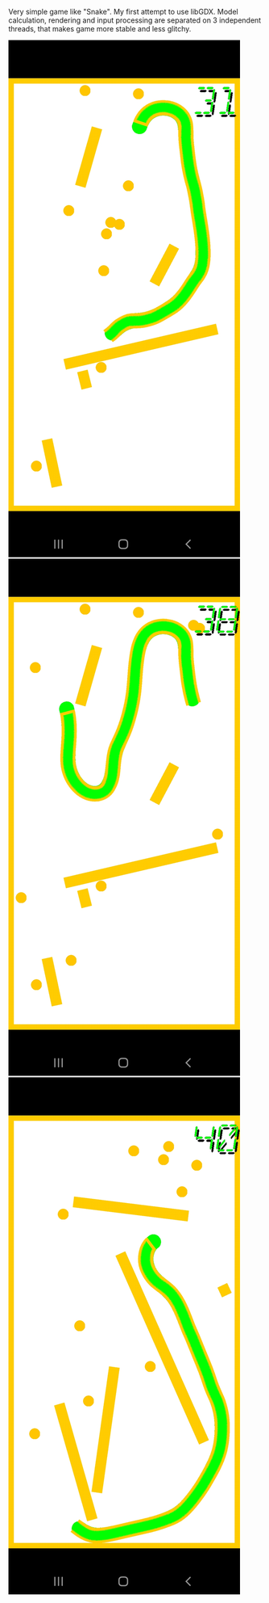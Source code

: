 Very simple game like "Snake". My first attempt to use libGDX.
Model calculation, rendering and input processing are separated on 3 independent threads, that makes game more stable and less glitchy.



![alt text](https://github.com/mTerentev/AndroidProjects/blob/main/Worm/Screenshot_20220611-231216_Worm.jpg)
![alt text](https://github.com/mTerentev/AndroidProjects/blob/main/Worm/Screenshot_20220611-231222_Worm.jpg)
![alt text](https://github.com/mTerentev/AndroidProjects/blob/main/Worm/Screenshot_20220611-231418_Worm.jpg)
